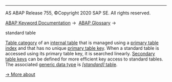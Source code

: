   

* * *

AS ABAP Release 755, ©Copyright 2020 SAP SE. All rights reserved.

[ABAP Keyword Documentation](javascript:call_link\('abenabap.htm'\)) →  [ABAP Glossary](javascript:call_link\('abenabap_glossary.htm'\)) → 

standard table

[Table category](javascript:call_link\('abentable_category_glosry.htm'\) "Glossary Entry") of an [internal table](javascript:call_link\('abeninternal_table_glosry.htm'\) "Glossary Entry") that is managed using a [primary table index](javascript:call_link\('abenprimary_table_index_glosry.htm'\) "Glossary Entry") and that has no unique [primary table key](javascript:call_link\('abenprimary_table_key_glosry.htm'\) "Glossary Entry"). When a standard table is accessed using its primary table key, it is searched linearly. [Secondary table keys](javascript:call_link\('abensecondary_table_key_glosry.htm'\) "Glossary Entry") can be defined for more efficient key access to standard tables. The associated [generic data type](javascript:call_link\('abengeneric_data_type_glosry.htm'\) "Glossary Entry") is [*\[*standard*\]* table](javascript:call_link\('abenbuilt_in_types_generic.htm'\)).

[→ More about](javascript:call_link\('abenitab_data_type.htm'\))